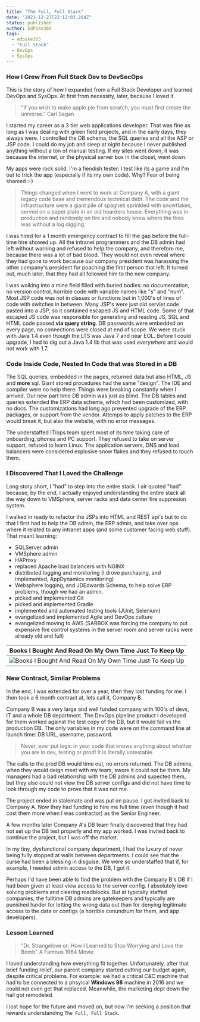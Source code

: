 ```yaml
---
title: "The Full, Full Stack"
date: "2021-12-27T22:12:03.284Z"
status: published
author: EdPike365
tags:
  - edpike365
  - "Full Stack"
  - DevOps
  - SysOps
---
```


### How I Grew From Full Stack Dev to DevSecOps

This is the story of how I expanded from a Full Stack Developer and learned DevOps and SysOps. At first from necessity, later, because I loved it.

> "If you wish to make apple pie from scratch, you must first create the universe." Carl Sagan

I started my career as a 3 tier web applications developer. That was fine as long as I was dealing with green field projects, and in the early days, they always were. I controlled the DB schema, the SQL queries and all the ASP or JSP code. I could do my job and sleep at night because I never published anything without a ton of manual testing. If my sites went down, it was because the internet, or the physical server box in the closet, went down.

My apps were rock solid. I'm a fiendish tester: I test like its a game and I'm out to trick the app (especially if its my own code). Why? Fear of being shamed :-)

> Things changed when I went to work at Company A, with a giant legacy code base and tremendous technical debt. The code and the infrastructure were a giant pile of spagheti sprinkled with snowflakes, served on a paper plate in an old hoarders house. Everything was in production and randomly on fire and nobody knew where the fires was without a log digging.

I was hired for a 1 month emergency contract to fill the gap before the full-time hire showed up. All the intranet programmers and the DB admin had left without warning and refused to help the company, and therefore me, because there was a lot of bad blood. They would not even reveal where they had gone to work because our company president was harassing the other company's president for poaching the first person that left. It turned out, much later, that they had all followed him to the new company.

I was walking into a mine field filled with buried bodies: no documentation, no version control, horrible code with variable names like "s" and "num". Most JSP code was not in classes or functions but in 1,000's of lines of code with switches in between. Many JSP's were just old servlet code pasted into a JSP, so it contained escaped JS and HTML code. Some of that escaped JS code was responsible for generating and reading JS, SQL and HTML code passed **via query string**. DB passwords were embedded on every page, no connections were closed at end of scope. We were stuck with Java 1.4 even though the LTS was Java 7 and near EOL. Before I could upgrade, I had to dig out a Java 1.4 lib that was used _everywhere_ and would not work with 1.7.

### Code Inside Code, Nested In Code that was Stored in a DB

The SQL queries, embedded in the pages, returned data but also HTML, JS and **more** sql. Giant stored procedures had the same "design". The IDE and compiler were no help there. Things were breaking constantly when I arrived. Our new part time DB admin was just as blind. The DB tables and queries extended the ERP data schema, which had been customized, with no docs. The customizations had long ago prevented upgrade of the ERP packages, or support from the vendor. Attemps to apply patches to the ERP would break it, but also the website, with no error messages.

The understaffed IT/ops team spent most of its time taking care of onboarding, phones and PC support. They refused to take on server support, refused to learn Linux. The application servers, DNS and load balancers were considered explosive snow flakes and they refused to touch them.

### I Discovered That I Loved the Challenge

Long story short, I "had" to step into the entire stack. I air quoted "had" because, by the end, I actually enjoyed understanding the entire stack all the way down to VMSphere, server racks and data center fire suppresion system.

I walked in ready to refactor the JSPs into HTML and REST api's but to do that I first had to help the DB admin, the ERP admin, and take over ops where it related to any intranet apps (and some customer facing web stuff). That meant learning:

- SQLServer admin
- VMSphere admin
- HAProxy
- replaced Apache load balancers with NGINX
- distributed logging and monitoring (I drove purchasing, and implemented, AppDynamics monitoring)
- Websphere logging, and JDEdwards Schema, to help solve ERP problems, though we had an admin.
- picked and implemented Git
- picked and implemented Gradle
- implemented and automated testing tools (JUnit, Selenium)
- evangelized and implemented Agile and DevOps culture
- evangelized moving to AWS (SARBOX was forcing the company to put expensive fire control systems in the server room and server racks were already old and full)

|          Books I Bought And Read On My Own Time Just To Keep Up           |
| :-----------------------------------------------------------------------: |
| ![Books I Bought And Read On My Own Time Just To Keep Up](/Mah_Books.jpg) |

### New Contract, Similar Problems

In the end, I was extended for over a year, then they lost funding for me. I then took a 6 month contract at, lets call it, Company B.

Company B was a very large and well funded company with 100's of devs, IT and a whole DB department. The DevOps pipeline product I developed for them worked against the test copy of the DB, but it would fail vs the production DB. The only variables in my code were on the command line at launch time: DB URL, username, password.

> Never, ever put logic in your code that knows anything about whether you are in dev, testing or prod! It is literally untestable.

The calls to the prod DB would time out, no errors returned. The DB admins, when they would deign meet with my team, swore it could not be them. My managers had a bad relationship with the DB admins and supected them, but they also could not view the DB server configs and did not have time to look through my code to prove that it was not me.

The project ended in stalemate and was put on pause. I got invited back to Company A. Now they had funding to hire me full time (even though it had cost them more when I was contractor) as the Senior Engineer.

A few months later Company A's DB team finally discovered that they had not set up the DB test properly and my app worked. I was invited back to continue the project, but I was off the market.

In my tiny, dysfunctional company department, I had the luxury of never being fully stopped at walls between departments. I could see that the curse had been a blessing in disguise. We were so understaffed that if, for example, I needed admin access to the DB, I got it.

Perhaps I'd have been able to find the problem with the Company B's DB if I had been given at least view access to the server config. I absolutely love solving problems and clearing roadblocks. But at typically staffed companies, the fulltime DB admins are gatekeepers and typically are punished harder for letting the wrong data out than for denying legitimate access to the data or configs (a horrible conundrum for them, and app developers).

### Lesson Learned

> "Dr. Strangelove or: How I Learned to Stop Worrying and Love the Bomb" A Famous 1964 Movie

I loved understanding how everything fit together. Unfortunately, after that brief funding relief, our parent company started cutting our budget again, despite critical problems. For example: we had a critical C&C machine that had to be connected to a phsyical **Windows 98** machine in 2016 and we could not even get that replaced. Meanwhile, the marketing dept down the hall got remodeled.

I lost hope for the future and moved on, but now I'm seeking a position that rewards understanding `The Full, Full Stack`.
